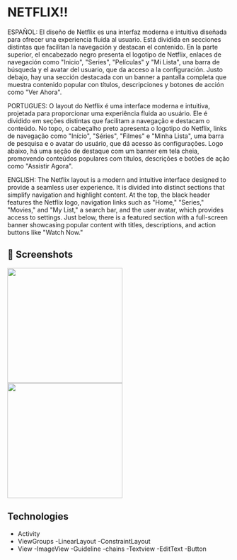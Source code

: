 # NETFLIX!!
ESPAÑOL:
El diseño de Netflix es una interfaz moderna e intuitiva diseñada para ofrecer una experiencia fluida al usuario. Está dividida en secciones distintas que facilitan la navegación y destacan el contenido. En la parte superior, el encabezado negro presenta el logotipo de Netflix, enlaces de navegación como "Inicio", "Series", "Películas" y "Mi Lista", una barra de búsqueda y el avatar del usuario, que da acceso a la configuración. Justo debajo, hay una sección destacada con un banner a pantalla completa que muestra contenido popular con títulos, descripciones y botones de acción como "Ver Ahora".

PORTUGUES:
O layout do Netflix é uma interface moderna e intuitiva, projetada para proporcionar uma experiência fluida ao usuário. Ele é dividido em seções distintas que facilitam a navegação e destacam o conteúdo. No topo, o cabeçalho preto apresenta o logotipo do Netflix, links de navegação como "Início", "Séries", "Filmes" e "Minha Lista", uma barra de pesquisa e o avatar do usuário, que dá acesso às configurações. Logo abaixo, há uma seção de destaque com um banner em tela cheia, promovendo conteúdos populares com títulos, descrições e botões de ação como "Assistir Agora".

ENGLISH:
The Netflix layout is a modern and intuitive interface designed to provide a seamless user experience. It is divided into distinct sections that simplify navigation and highlight content. At the top, the black header features the Netflix logo, navigation links such as "Home," "Series," "Movies," and "My List," a search bar, and the user avatar, which provides access to settings. Just below, there is a featured section with a full-screen banner showcasing popular content with titles, descriptions, and action buttons like "Watch Now."

## :camera_flash: Screenshots
<!-- You can add more screenshots here if you like -->
<img src="https://github.com/user-attachments/assets/19a4c0eb-3d6b-4a84-bd01-bc00615d4526" width=260/> <img src="" width=260/>


## Technologies
- Activity
- ViewGroups
  -LinearLayout
  -ConstraintLayout
- View
  -ImageView
  -Guideline
  -chains
  -Textview
  -EditText
  -Button    
